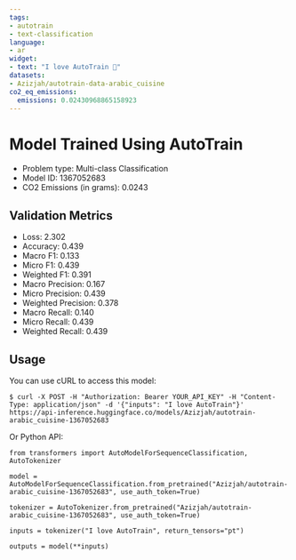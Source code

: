 ```yaml
---
tags:
- autotrain
- text-classification
language:
- ar
widget:
- text: "I love AutoTrain 🤗"
datasets:
- Azizjah/autotrain-data-arabic_cuisine
co2_eq_emissions:
  emissions: 0.02430968865158923
---
```


# Model Trained Using AutoTrain

- Problem type: Multi-class Classification
- Model ID: 1367052683
- CO2 Emissions (in grams): 0.0243

## Validation Metrics

- Loss: 2.302
- Accuracy: 0.439
- Macro F1: 0.133
- Micro F1: 0.439
- Weighted F1: 0.391
- Macro Precision: 0.167
- Micro Precision: 0.439
- Weighted Precision: 0.378
- Macro Recall: 0.140
- Micro Recall: 0.439
- Weighted Recall: 0.439


## Usage

You can use cURL to access this model:

```
$ curl -X POST -H "Authorization: Bearer YOUR_API_KEY" -H "Content-Type: application/json" -d '{"inputs": "I love AutoTrain"}' https://api-inference.huggingface.co/models/Azizjah/autotrain-arabic_cuisine-1367052683
```

Or Python API:

```
from transformers import AutoModelForSequenceClassification, AutoTokenizer

model = AutoModelForSequenceClassification.from_pretrained("Azizjah/autotrain-arabic_cuisine-1367052683", use_auth_token=True)

tokenizer = AutoTokenizer.from_pretrained("Azizjah/autotrain-arabic_cuisine-1367052683", use_auth_token=True)

inputs = tokenizer("I love AutoTrain", return_tensors="pt")

outputs = model(**inputs)
```